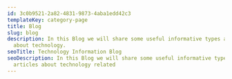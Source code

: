 ```yaml
---
id: 3c0b9521-2a82-4831-9873-4aba1edd42c3
templateKey: category-page
title: Blog
slug: blog
description: In this Blog we will share some useful informative types articles
  about technology.
seoTitle: Technology Information Blog
seoDescription: In this Blog we will share some useful informative types
  articles about technology related
---
```

